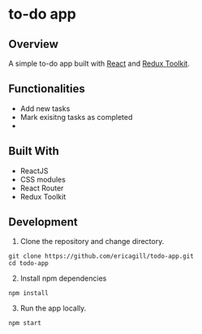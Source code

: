 # to-do app

## Overview

A simple to-do app built with [React](https://reactjs.org/) and [Redux Toolkit](https://redux-toolkit.js.org/).

## Functionalities

- Add new tasks
- Mark exisitng tasks as completed
- 

## Built With

- ReactJS
- CSS modules 
- React Router 
- Redux Toolkit

## Development

1. Clone the repository and change directory.

```
git clone https://github.com/ericagill/todo-app.git
cd todo-app
```

2. Install npm dependencies

```
npm install
```

3. Run the app locally.

```
npm start
```